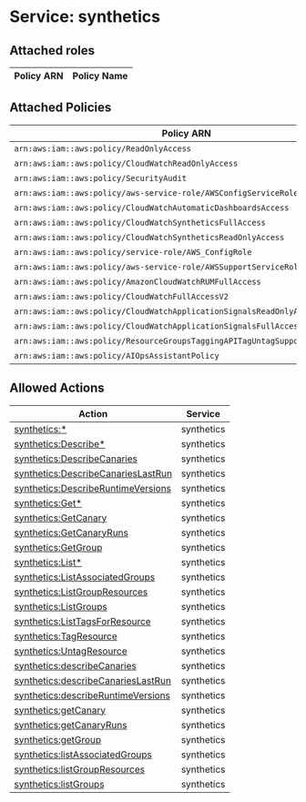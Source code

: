 # Service: synthetics

## Attached roles

| Policy ARN | Policy Name |
|------------|-------------|
## Attached Policies

| Policy ARN | Policy Name |
|------------|-------------|
| `arn:aws:iam::aws:policy/ReadOnlyAccess` | [ReadOnlyAccess](../policies.md#readonlyaccess) |
| `arn:aws:iam::aws:policy/CloudWatchReadOnlyAccess` | [CloudWatchReadOnlyAccess](../policies.md#cloudwatchreadonlyaccess) |
| `arn:aws:iam::aws:policy/SecurityAudit` | [SecurityAudit](../policies.md#securityaudit) |
| `arn:aws:iam::aws:policy/aws-service-role/AWSConfigServiceRolePolicy` | [AWSConfigServiceRolePolicy](../policies.md#awsconfigservicerolepolicy) |
| `arn:aws:iam::aws:policy/CloudWatchAutomaticDashboardsAccess` | [CloudWatchAutomaticDashboardsAccess](../policies.md#cloudwatchautomaticdashboardsaccess) |
| `arn:aws:iam::aws:policy/CloudWatchSyntheticsFullAccess` | [CloudWatchSyntheticsFullAccess](../policies.md#cloudwatchsyntheticsfullaccess) |
| `arn:aws:iam::aws:policy/CloudWatchSyntheticsReadOnlyAccess` | [CloudWatchSyntheticsReadOnlyAccess](../policies.md#cloudwatchsyntheticsreadonlyaccess) |
| `arn:aws:iam::aws:policy/service-role/AWS_ConfigRole` | [AWS_ConfigRole](../policies.md#aws_configrole) |
| `arn:aws:iam::aws:policy/aws-service-role/AWSSupportServiceRolePolicy` | [AWSSupportServiceRolePolicy](../policies.md#awssupportservicerolepolicy) |
| `arn:aws:iam::aws:policy/AmazonCloudWatchRUMFullAccess` | [AmazonCloudWatchRUMFullAccess](../policies.md#amazoncloudwatchrumfullaccess) |
| `arn:aws:iam::aws:policy/CloudWatchFullAccessV2` | [CloudWatchFullAccessV2](../policies.md#cloudwatchfullaccessv2) |
| `arn:aws:iam::aws:policy/CloudWatchApplicationSignalsReadOnlyAccess` | [CloudWatchApplicationSignalsReadOnlyAccess](../policies.md#cloudwatchapplicationsignalsreadonlyaccess) |
| `arn:aws:iam::aws:policy/CloudWatchApplicationSignalsFullAccess` | [CloudWatchApplicationSignalsFullAccess](../policies.md#cloudwatchapplicationsignalsfullaccess) |
| `arn:aws:iam::aws:policy/ResourceGroupsTaggingAPITagUntagSupportedResources` | [ResourceGroupsTaggingAPITagUntagSupportedResources](../policies.md#resourcegroupstaggingapitaguntagsupportedresources) |
| `arn:aws:iam::aws:policy/AIOpsAssistantPolicy` | [AIOpsAssistantPolicy](../policies.md#aiopsassistantpolicy) |

## Allowed Actions

| Action | Service |
|--------|---------|
| [synthetics:*](../actions.md#synthetics:all) | synthetics |
| [synthetics:Describe*](../actions.md#synthetics:describeall) | synthetics |
| [synthetics:DescribeCanaries](../actions.md#synthetics:describecanaries) | synthetics |
| [synthetics:DescribeCanariesLastRun](../actions.md#synthetics:describecanarieslastrun) | synthetics |
| [synthetics:DescribeRuntimeVersions](../actions.md#synthetics:describeruntimeversions) | synthetics |
| [synthetics:Get*](../actions.md#synthetics:getall) | synthetics |
| [synthetics:GetCanary](../actions.md#synthetics:getcanary) | synthetics |
| [synthetics:GetCanaryRuns](../actions.md#synthetics:getcanaryruns) | synthetics |
| [synthetics:GetGroup](../actions.md#synthetics:getgroup) | synthetics |
| [synthetics:List*](../actions.md#synthetics:listall) | synthetics |
| [synthetics:ListAssociatedGroups](../actions.md#synthetics:listassociatedgroups) | synthetics |
| [synthetics:ListGroupResources](../actions.md#synthetics:listgroupresources) | synthetics |
| [synthetics:ListGroups](../actions.md#synthetics:listgroups) | synthetics |
| [synthetics:ListTagsForResource](../actions.md#synthetics:listtagsforresource) | synthetics |
| [synthetics:TagResource](../actions.md#synthetics:tagresource) | synthetics |
| [synthetics:UntagResource](../actions.md#synthetics:untagresource) | synthetics |
| [synthetics:describeCanaries](../actions.md#synthetics:describecanaries) | synthetics |
| [synthetics:describeCanariesLastRun](../actions.md#synthetics:describecanarieslastrun) | synthetics |
| [synthetics:describeRuntimeVersions](../actions.md#synthetics:describeruntimeversions) | synthetics |
| [synthetics:getCanary](../actions.md#synthetics:getcanary) | synthetics |
| [synthetics:getCanaryRuns](../actions.md#synthetics:getcanaryruns) | synthetics |
| [synthetics:getGroup](../actions.md#synthetics:getgroup) | synthetics |
| [synthetics:listAssociatedGroups](../actions.md#synthetics:listassociatedgroups) | synthetics |
| [synthetics:listGroupResources](../actions.md#synthetics:listgroupresources) | synthetics |
| [synthetics:listGroups](../actions.md#synthetics:listgroups) | synthetics |